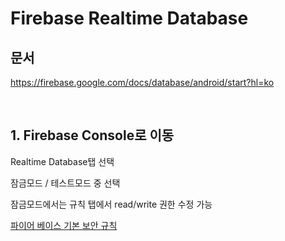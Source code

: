 # Firebase Realtime Database

## 문서
https://firebase.google.com/docs/database/android/start?hl=ko

<br>

## 1. Firebase Console로 이동
Realtime Database탭 선택

잠금모드 / 테스트모드 중 선택

잠금모드에서는 규칙 탭에서 read/write 권한 수정 가능

[파이어 베이스 기본 보안 규칙](https://firebase.google.com/docs/rules/basics?hl=ko)
